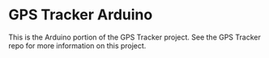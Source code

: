 # GPS Tracker Arduino

This is the Arduino portion of the GPS Tracker project. See the GPS Tracker repo for more information on this project.
